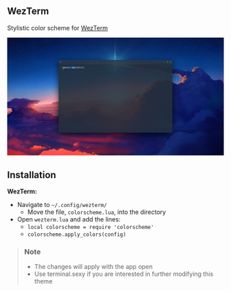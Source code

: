 
## WezTerm

Stylistic color scheme for [WezTerm](https://wezfurlong.org/wezterm/index.html)

![](../assets/wezterm.png)

## Installation

**WezTerm:**
- Navigate to `~/.config/wezterm/`
    - Move the file, `colorscheme.lua`, into the directory
- Open `wezterm.lua` and add the lines:
    - `local colorscheme = require 'colorscheme'`
    - `colorscheme.apply_colors(config)`

> ### Note
> - The changes will apply with the app open
> - Use terminal.sexy if you are interested in further modifying this theme
